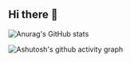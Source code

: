 ## Hi there 👋

<!--
**huangyongliang/huangyongliang** is a ✨ _special_ ✨ repository because its `README.md` (this file) appears on your GitHub profile.

Here are some ideas to get you started:

- 🔭 I’m currently working on ...
- 🌱 I’m currently learning ...
- 👯 I’m looking to collaborate on ...
- 🤔 I’m looking for help with ...
- 💬 Ask me about ...
- 📫 How to reach me: ...
- 😄 Pronouns: ...
- ⚡ Fun fact: ...
-->
![Anurag's GitHub stats](https://github-readme-stats.vercel.app/api?username=huangyongliang&show_icons=true)

![Ashutosh's github activity graph](https://github-readme-activity-graph.vercel.app/graph?username=huangyongliang&bg_color=fffff0&color=708090&line=24292e&point=24292e&area=true&hide_border=true)
